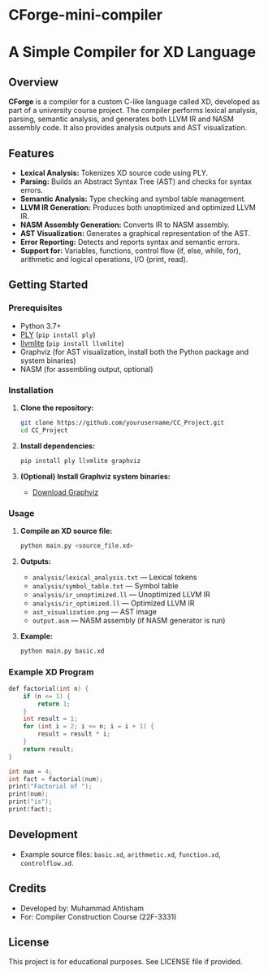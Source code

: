 # CForge-mini-compiler

# A Simple Compiler for XD Language

## Overview

**CForge** is a compiler for a custom C-like language called XD, developed as part of a university course project. The compiler performs lexical analysis, parsing, semantic analysis, and generates both LLVM IR and NASM assembly code. It also provides analysis outputs and AST visualization.

## Features

- **Lexical Analysis:** Tokenizes XD source code using PLY.
- **Parsing:** Builds an Abstract Syntax Tree (AST) and checks for syntax errors.
- **Semantic Analysis:** Type checking and symbol table management.
- **LLVM IR Generation:** Produces both unoptimized and optimized LLVM IR.
- **NASM Assembly Generation:** Converts IR to NASM assembly.
- **AST Visualization:** Generates a graphical representation of the AST.
- **Error Reporting:** Detects and reports syntax and semantic errors.
- **Support for:** Variables, functions, control flow (if, else, while, for), arithmetic and logical operations, I/O (print, read).


## Getting Started

### Prerequisites

- Python 3.7+
- [PLY](https://www.dabeaz.com/ply/) (`pip install ply`)
- [llvmlite](https://llvmlite.readthedocs.io/en/latest/) (`pip install llvmlite`)
- Graphviz (for AST visualization, install both the Python package and system binaries)
- NASM (for assembling output, optional)

### Installation

1. **Clone the repository:**
   ```bash
   git clone https://github.com/yourusername/CC_Project.git
   cd CC_Project
   ```

2. **Install dependencies:**
   ```bash
   pip install ply llvmlite graphviz
   ```

3. **(Optional) Install Graphviz system binaries:**
   - [Download Graphviz](https://graphviz.gitlab.io/download/)

### Usage

1. **Compile an XD source file:**
   ```bash
   python main.py <source_file.xd>
   ```

2. **Outputs:**
   - `analysis/lexical_analysis.txt` — Lexical tokens
   - `analysis/symbol_table.txt` — Symbol table
   - `analysis/ir_unoptimized.ll` — Unoptimized LLVM IR
   - `analysis/ir_optimized.ll` — Optimized LLVM IR
   - `ast_visualization.png` — AST image
   - `output.asm` — NASM assembly (if NASM generator is run)

3. **Example:**
   ```bash
   python main.py basic.xd
   ```

### Example XD Program

```c
def factorial(int n) {
    if (n <= 1) {
        return 1;
    }
    int result = 1;
    for (int i = 2; i <= n; i = i + 1) {
        result = result * i;
    }
    return result;
}

int num = 4;
int fact = factorial(num);
print("Factorial of ");
print(num);
print("is");
print(fact);
```

## Development
- Example source files: `basic.xd`, `arithmetic.xd`, `function.xd`, `controlflow.xd`.

## Credits

- Developed by: Muhammad Ahtisham
- For: Compiler Construction Course (22F-3331)

## License

This project is for educational purposes. See LICENSE file if provided.
